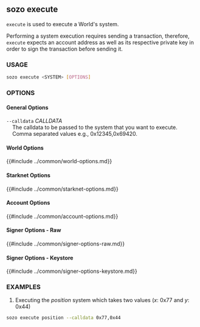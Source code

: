 ## sozo execute

`execute` is used to execute a World's system.

Performing a system execution requires sending a transaction, therefore, `execute` expects an account address as well as its respective private key in order to sign the transaction before sending it.

### USAGE

```sh
sozo execute <SYSTEM> [OPTIONS]
```

### OPTIONS

#### General Options

`--calldata` _CALLDATA_  
&nbsp;&nbsp;&nbsp;&nbsp;The calldata to be passed to the system that you want to execute.  
&nbsp;&nbsp;&nbsp;&nbsp;Comma separated values e.g., 0x12345,0x69420.

#### World Options

{{#include ../common/world-options.md}}

#### Starknet Options

{{#include ../common/starknet-options.md}}

#### Account Options

{{#include ../common/account-options.md}}

#### Signer Options - Raw

{{#include ../common/signer-options-raw.md}}

#### Signer Options - Keystore

{{#include ../common/signer-options-keystore.md}}

### EXAMPLES

1. Executing the _position_ system which takes two values (_x_: 0x77 and _y_: 0x44)

```sh
sozo execute position --calldata 0x77,0x44
```
